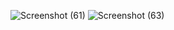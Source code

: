 
![Screenshot (61)](https://github.com/darshan1301/ecommerce-app/assets/112978158/8e36e880-50e7-43bd-99ed-b36c6953ac04)
![Screenshot (63)](https://github.com/darshan1301/ecommerce-app/assets/112978158/db360a2a-4dee-48a2-9d47-af37df5fb069)
